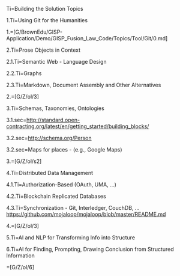 Ti=Building the Solution Topics

1.Ti=Using Git for the Humanities

1.=[G/BrownEdu/GISP-Application/Demo/GISP_Fusion_Law_Code/Topics/Tool/Git/0.md]

2.Ti=Prose Objects in Context

2.1.Ti=Semantic Web - Language Design

2.2.Ti=Graphs

2.3.Ti=Markdown, Document Assembly and Other Alternatives

2.=[G/Z/ol/3]

3.Ti=Schemas, Taxonomies, Ontologies

3.1.sec=http://standard.open-contracting.org/latest/en/getting_started/building_blocks/

3.2.sec=http://schema.org/Person

3.2.sec=Maps for places - (e.g., Google Maps)

3.=[G/Z/ol/s2]

4.Ti=Distributed Data Management

4.1.Ti=Authorization-Based (OAuth, UMA, ...)

4.2.Ti=Blockchain Replicated Databases

4.3.Ti=Synchronization - Git, Interledger, CouchDB, ... <a href="https://github.com/mojaloop/mojaloop/blob/master/README.md">https://github.com/mojaloop/mojaloop/blob/master/README.md</a>

4.=[G/Z/ol/3]

5.Ti=AI and NLP for Transforming Info into Structure

6.Ti=AI for Finding, Prompting, Drawing Conclusion from Structured Information

=[G/Z/ol/6]
